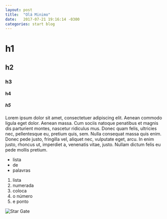 ```yaml
---
layout: post
title:  "Olá Minimo"
date:   2017-07-21 19:16:14 -0300
categories: start blog
---
```


# h1

## h2

### h3

#### h4

##### h5

Lorem ipsum dolor sit amet, consectetuer adipiscing elit. Aenean commodo ligula eget dolor. Aenean massa. Cum sociis natoque penatibus et magnis dis parturient montes, nascetur ridiculus mus. Donec quam felis, ultricies nec, pellentesque eu, pretium quis, sem. Nulla consequat massa quis enim. Donec pede justo, fringilla vel, aliquet nec, vulputate eget, arcu. In enim justo, rhoncus ut, imperdiet a, venenatis vitae, justo. Nullam dictum felis eu pede mollis pretium.

- lista
- de
- palavras

1. lista
2. numerada
3. coloca
4. o número
5. e ponto

![Star Gate](https://vignette4.wikia.nocookie.net/stargate/images/2/2a/Gate_Logo.png/revision/latest?cb=20080906185048)